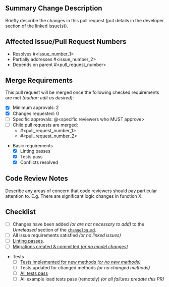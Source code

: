 <!-- markdownlint-disable-next-line first-line-heading -->
## Summary Change Description

Briefly describe the changes in this pull request (put details in the
developer section of the linked issue(s)).

## Affected Issue/Pull Request Numbers

- Resolves #<issue_number_1>
- Partially addresses #<issue_number_2>
- Depends on parent #<pull_request_number>

## Merge Requirements

This pull request will be merged once the following checked requirements are
met *(author: edit as desired)*:

- [x] Minimum approvals: 2
- [x] Changes requested: 0
- [ ] Specific approvals: @\<specific reviewers who MUST approve>
- [ ] Child pull requests are merged:
  - #<pull_request_number_1>
  - #<pull_request_number_2>
- Basic requirements
  - [x] Linting passes
  - [x] Tests pass
  - [x] Conflicts resolved

## Code Review Notes

Describe any areas of concern that code reviewers should pay particular
attention to.  E.g. There are significant logic changes in function X.

## Checklist

- [ ] Changes have been added *(or are not necessary to add)* to the
      *Unreleased* section of the [`changelog.md`](https://github.com/Princeton-LSI-ResearchComputing/tracebase/blob/main/changelog.md).
- [ ] All issue requirements satisfied *(or no linked issues)*
- [ ] [Linting passes](https://github.com/Princeton-LSI-ResearchComputing/tracebase/blob/main/CONTRIBUTING.md#linting).
- [ ] [Migrations created & committed *(or no model changes)*](https://github.com/Princeton-LSI-ResearchComputing/tracebase/blob/main/CONTRIBUTING.md#migration-process)
- Tests
  - [ ] [Tests implemented for new methods *(or no new methods)*](https://github.com/Princeton-LSI-ResearchComputing/tracebase/blob/main/CONTRIBUTING.md#test-implementation)
  - [ ] Tests updated for changed methods *(or no changed methods)*
  - [ ] [All tests pass](https://github.com/Princeton-LSI-ResearchComputing/tracebase/blob/main/CONTRIBUTING.md#quality-control)
  - [ ] All example load tests pass (remotely) *(or all failures predate this PR)*
